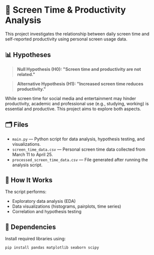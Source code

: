 # 📱 Screen Time & Productivity Analysis

This project investigates the relationship between daily screen time and self-reported productivity using personal screen usage data.

## 📊 Hypotheses
> **Null Hypothesis (H0): "Screen time and productivity are not related."**

> **Alternative Hypothesis (H1): "Increased screen time reduces productivity."**

While screen time for social media and entertainment may hinder productivity, academic and professional use (e.g., studying, working) is essential and productive. This project aims to explore both aspects.

## 🗂️ Files

- `main.py` — Python script for data analysis, hypothesis testing, and visualizations.
- `screen_time_data.csv` — Personal screen time data collected from March 11 to April 25.
- `processed_screen_time_data.csv` — File generated after running the analysis script.

## 🧪 How It Works

The script performs:
- Exploratory data analysis (EDA)
- Data visualizations (histograms, pairplots, time series)
- Correlation and hypothesis testing

## 🧰 Dependencies
Install required libraries using:

```bash
pip install pandas matplotlib seaborn scipy
